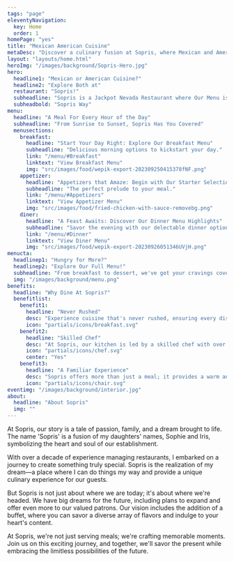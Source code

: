 ```yaml
---
tags: "page"
eleventyNavigation:
  key: Home
  order: 1
homePage: "yes"
title: "Mexican American Cuisine"
metaDesc: "Discover a culinary fusion at Sopris, where Mexican and American flavors unite. From our never-rushed dining experience to the thrill of game-day events and Taco Tuesday extravaganzas, immerse yourself in a warm, familiar ambiance"
layout: "layouts/home.html"
heroImg: "/images/background/Sopris-Hero.jpg"
hero:
  headline1: "Mexican or American Cuisine?"
  headline2: "Explore Both at"
  restaurant: "Sopris!"
  subheadline: "Sopris is a Jackpot Nevada Restaurant where Our Menu is Your Playground: Tacos, Burgers, and More the "
  subheadbold: "Sopris Way"
menu:
  headline: "A Meal For Every Hour of the Day"
  subheadline: "From Sunrise to Sunset, Sopris Has You Covered"
  menusections:
    breakfast:
      headline: "Start Your Day Right: Explore Our Breakfast Menu"
      subheadline: "Delicious morning options to kickstart your day."
      link: "/menu/#Breakfast"
      linktext: "View Breakfast Menu"
      img: "src/images/food/wepik-export-202309250415378fNF.png"
    appetizer:
      headline: "Appetizers that Amaze: Begin with Our Starter Selection"
      subheadline: "The perfect prelude to your meal."
      link: "/menu/#Appetizers"
      linktext: "View Appetizer Menu"
      img: "src/images/food/fried-chicken-with-sauce-removebg.png"
    diner:
      headline: "A Feast Awaits: Discover Our Dinner Menu Highlights"
      subheadline: "Savor the evening with our delectable dinner options."
      link: "/menu/#Dinner"
      linktext: "View Diner Menu"
      img: "src/images/food/wepik-export-20230926051346UVjH.png"
menucta:
  headlinep1: "Hungry for More?"
  headlinep2: "Explore Our Full Menu!"
  subheadline: "From breakfast to dessert, we've got your cravings covered."
  img: "/images/background/menu.png"
benefits:
  headline: "Why Dine At Sopris?"
  benefitlist:
    benefit1:
      headline: "Never Rushed"
      desc: "Experience cuisine that's never rushed, ensuring every dish is prepared with care and expertise."
      icon: "partials/icons/breakfast.svg"
    benefit2:
      headline: "Skilled Chef"
      desc: "At Sopris, our kitchen is led by a skilled chef with over a decade of culinary expertise."
      icon: "partials/icons/chef.svg"
      center: "Yes"
    benefit3:
      headline: "A Familiar Experience"
      desc: "Sopris offers more than just a meal; it provides a warm and welcoming ambiance that makes you feel right at home."
      icon: "partials/icons/chair.svg"
eventimg: "/images/background/interior.jpg"
about:
  headline: "About Sopris"
  img: ""
---
```


At Sopris, our story is a tale of passion, family, and a dream brought to life. The name 'Sopris' is a fusion of my daughters' names, Sophie and Iris, symbolizing the heart and soul of our establishment.

With over a decade of experience managing restaurants, I embarked on a journey to create something truly special. Sopris is the realization of my dream—a place where I can do things my way and provide a unique culinary experience for our guests.

But Sopris is not just about where we are today; it's about where we're headed. We have big dreams for the future, including plans to expand and offer even more to our valued patrons. Our vision includes the addition of a buffet, where you can savor a diverse array of flavors and indulge to your heart's content.

At Sopris, we're not just serving meals; we're crafting memorable moments. Join us on this exciting journey, and together, we'll savor the present while embracing the limitless possibilities of the future.